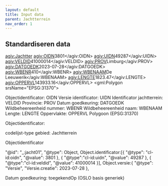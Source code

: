 ```yaml
---
layout: default
title: Input data
parent: Jachtterrein
nav_order: 1
---
```


## Standardiseren data

<agiv:Jachtter>
<agiv:OIDN>3801</agiv:OIDN>
<agiv:UIDN>49287</agiv:UIDN>
<agiv:VELDID>41000014</agiv:VELDID>
<agiv:PROV>Limburg</agiv:PROV>
<agiv:DATGOEDK>2023-07-28</agiv:DATGOEDK>
<agiv:WBENR>410</agiv:WBENR>
<agiv:WBENAAM>De Leeuwerik</agiv:WBENAAM>
<agiv:LENGTE>1823.47</agiv:LENGTE>
<agiv:OPPERVL>143933.16</agiv:OPPERVL>
<gml:Polygon srsName="EPSG:31370">


Objectidentificator: OIDN
Versie identificator: UIDN
Identificator jachtterrein: VELDID
Provincie: PROV
Datum goedkeuring: DATGOEDK
Wildbeheereenheid nummer: WBENR
Wildbeheereenheid naam: WBENAAM
Lengte: LENGTE
Oppervlakte: OPPERVL
Polygoon (EPSG:31370)


Objectidentificator: 

codelijst-type gebied: Jachtterrein


Objectidentificator

"@id": "_:jacht01",
"@type": Object,
Object.identificator:[{
        "@type": "cl-id:oidn",
        "@value": 3801
    },
    {
        "@type":"cl-id:uidn",
        "@value": 49287
    },
    {
        "@type":"cl-id:veldid",
        "@value": 41000014
    }],
Object.versie:{
    "@type": "Versie",
    "Versie.creatie": 2023-07-28
},

Datum goedkeuring: toegekendOp (OSLO basis generiek)